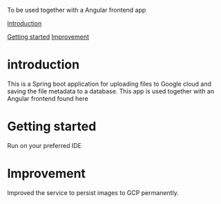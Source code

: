 
To be used together with a Angular frontend app 

[Introduction](#introduction)

[Getting started](#getting-started)
[Improvement](#improvement)

# introduction

This is a Spring boot application for uploading files to Google cloud and saving the file metadata to a database.
This app is used together with an Angular frontend found here 

# Getting started

Run on your preferred IDE

# Improvement

Improved the service to persist images to GCP permanently.


